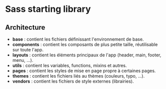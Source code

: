 # Sass starting library

## Architecture

- **base** : contient les fichiers définissant l'environnement de base.
- **components** : contient les composants de plus petite taille, réutilisable sur toute l'app.
- **layouts** : contient les éléments principaux de l'app (header, main, footer, menu, ...).
- **utils** : contient les variables, functions, mixins et autres.
- **pages** : contient les styles de mise en page propre à certaines pages.
- **themes** : contient les fichiers liés au thèmes (couleurs, typo, ...).
- **vendors** : contient les fichiers de style externes (librairies). 